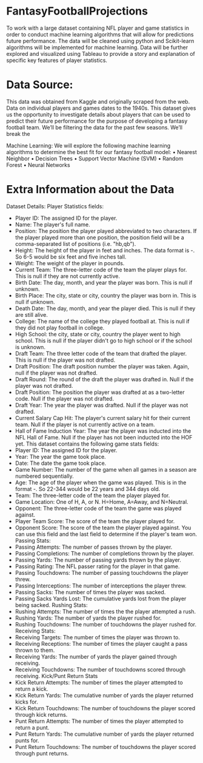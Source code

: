 # FantasyFootballProjections

To work with a large dataset containing NFL player and game statistics in order to conduct machine learning algorithms that will allow for predictions future performance. The data will be cleaned using python and Scikit-learn algorithms will be implemented for machine learning. Data will be further explored and visualized using Tableau to provide a story and explanation of specific key features of player statistics.

# Data Source:
This data was obtained from Kaggle and originally scraped from the web. Data on individual players and games dates to the 1940s. This dataset gives us the opportunity to investigate details about players that can be used to predict their future performance for the purpose of developing a fantasy football team. We’ll be filtering the data for the past few seasons. We’ll break the 

Machine Learning:
We will explore the following machine learning algorithms to determine the best fit for our fantasy football model: 
•	Nearest Neighbor
•	Decision Trees
•	Support Vector Machine (SVM)
•	Random Forest
•	Neural Networks

# Extra Information about the Data
Dataset Details:
Player Statistics fields:
*	Player ID: The assigned ID for the player.
*	Name: The player's full name.
*	Position: The position the player played abbreviated to two characters. If the player played more than one position, the position field will be a comma-separated list of positions (i.e. "hb,qb").
*	Height: The height of the player in feet and inches. The data format is -. So 6-5 would be six feet and five inches tall.
*	Weight: The weight of the player in pounds.
*	Current Team: The three-letter code of the team the player plays for. This is null if they are not currently active.
*	Birth Date: The day, month, and year the player was born. This is null if unknown.
*	Birth Place: The city, state or city, country the player was born in. This is null if unknown.
*	Death Date: The day, month, and year the player died. This is null if they are still alive.
*	College: The name of the college they played football at. This is null if they did not play football in college.
*	High School: the city, state or city, country the player went to high school. This is null if the player didn't go to high school or if the school is unknown.
*	Draft Team: The three letter code of the team that drafted the player. This is null if the player was not drafted.
*	Draft Position: The draft position number the player was taken. Again, null if the player was not drafted.
*	Draft Round: The round of the draft the player was drafted in. Null if the player was not drafted.
*	Draft Position: The position the player was drafted at as a two-letter code. Null if the player was not drafted.
*	Draft Year: The year the player was drafted. Null if the player was not drafted.
*	Current Salary Cap Hit: The player's current salary hit for their current team. Null if the player is not currently active on a team.
*	Hall of Fame Induction Year: The year the player was inducted into the NFL Hall of Fame. Null if the player has not been inducted into the HOF yet.
This dataset contains the following game stats fields:
*	Player ID: The assigned ID for the player.
*	Year: The year the game took place.
*	Date: The date the game took place.
*	Game Number: The number of the game when all games in a season are numbered sequentially.
*	Age: The age of the player when the game was played. This is in the format -. So 22-344 would be 22 years and 344 days old.
*	Team: The three-letter code of the team the player played for.
*	Game Location: One of H, A, or N. H=Home, A=Away, and N=Neutral.
*	Opponent: The three-letter code of the team the game was played against.
*	Player Team Score: The score of the team the player played for.
*	Opponent Score: The score of the team the player played against. You can use this field and the last field to determine if the player's team won.
Passing Stats:
*	Passing Attempts: The number of passes thrown by the player.
*	Passing Completions: The number of completions thrown by the player.
*	Passing Yards: The number of passing yards thrown by the player.
*	Passing Rating: The NFL passer rating for the player in that game.
*	Passing Touchdowns: The number of passing touchdowns the player threw.
*	Passing Interceptions: The number of interceptions the player threw.
*	Passing Sacks: The number of times the player was sacked.
*	Passing Sacks Yards Lost: The cumulative yards lost from the player being sacked.
Rushing Stats:
*	Rushing Attempts: The number of times the the player attempted a rush.
*	Rushing Yards: The number of yards the player rushed for.
*	Rushing Touchdowns: The number of touchdowns the player rushed for.
Receiving Stats:
*	Receiving Targets: The number of times the player was thrown to.
*	Receiving Receptions: The number of times the player caught a pass thrown to them.
*	Receiving Yards: The number of yards the player gained through receiving.
*	Receiving Touchdowns: The number of touchdowns scored through receiving.
Kick/Punt Return Stats
*	Kick Return Attempts: The number of times the player attempted to return a kick.
*	Kick Return Yards: The cumulative number of yards the player returned kicks for.
*	Kick Return Touchdowns: The number of touchdowns the player scored through kick returns.
*	Punt Return Attempts: The number of times the player attempted to return a punt.
*	Punt Return Yards: The cumulative number of yards the player returned punts for.
*	Punt Return Touchdowns: The number of touchdowns the player scored through punt returns.
